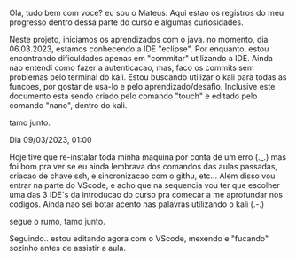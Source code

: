 Ola, tudo bem com voce? eu sou o Mateus. Aqui estao os registros
do meu progresso dentro dessa parte do curso e algumas curiosidades.

Neste projeto, iniciamos os aprendizados com o java.
no momento, dia 06.03.2023, estamos conhecendo a IDE "eclipse".
Por enquanto, estou encontrando dificuldades apenas em 
"commitar" utilizando a IDE. Ainda nao entendi como fazer
a autenticacao, mas, faco os commits sem problemas pelo
terminal do kali. Estou buscando utilizar o kali para todas
as funcoes, por gostar de usa-lo e pelo aprendizado/desafio.
Inclusive este documento esta sendo criado pelo comando
"touch" e editado pelo comando "nano", dentro do kali.

tamo junto.

Dia 09/03/2023, 01:00

Hoje tive que re-instalar toda minha maquina por conta de um erro (._.)
mas foi bom pra ver se eu ainda lembrava dos comandos das aulas passadas,
criacao de chave ssh, e sincronizacao com o githu, etc... Alem disso vou 
entrar na parte do VScode, e acho que na sequencia vou ter que escolher uma 
das 3 IDE`s da introducao do curso pra comecar a me aprofundar nos codigos. 
Ainda nao sei botar acento nas palavras utilizando o kali (.-.)

segue o rumo, tamo junto.

Seguindo.. estou editando agora com o VScode, mexendo e "fucando" sozinho 
antes de assistir a aula.
